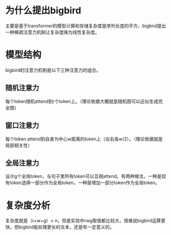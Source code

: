 # 为什么提出bigbird
主要是基于transformer的模型计算和存储复杂度是序列长度的平方，bigbird提出一种稀疏注意力机制让复杂度降为线性复杂度。
# 模型结构
bigbird的注意力机制是以下三种注意力的组合。
## 随机注意力
每个token随机attend到r个token上。（理论依据大概就是随机图可以近似生成完全图）
## 窗口注意力
每个token attend到自身为中心w距离的token上（左右各w/2）。（理论依据就是局部相关性）
## 全局注意力
设计g个全局token，与句子里所有token可以互相attend。有两种做法，一种是现有token选择一部分作为全局token，一种是增加一部分token作为全局token。
# 复杂度分析
复杂度就是（r+w+g）× n，但是实验中rwg取值都比较大，很难说bigbird运算更快，但bigbird能处理更长的文本，还是有一定意义的。
